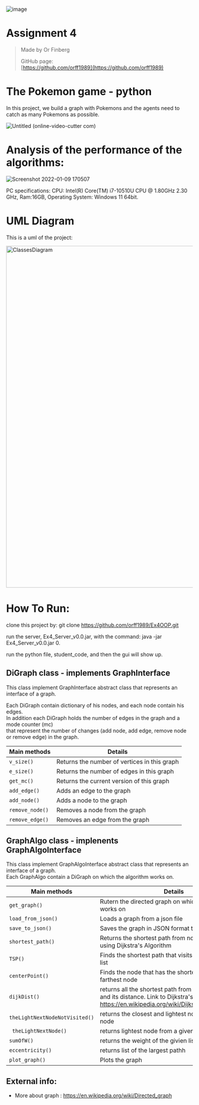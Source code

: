 ![image](https://user-images.githubusercontent.com/93159965/147562147-754a2b7c-d5d0-44c8-b6d9-a37ce5fc1b44.png)

# Assignment 4

> Made by Or Finberg
>
> GitHub page:  
> [https://github.com/orff1989](https://github.com/orff1989)


# The Pokemon game - python
In this project, we build a graph with Pokemons and the agents need to catch as many Pokemons as possible.

![Untitled (online-video-cutter com)](https://user-images.githubusercontent.com/43110158/148688078-c527a64c-09cc-4ba8-a695-998b9a3b0708.gif)


# Analysis of the performance of the algorithms:

![Screenshot 2022-01-09 170507](https://user-images.githubusercontent.com/43110158/148688071-f9e9c748-999f-4772-ade1-e70914732480.png)



PC specifications: CPU: Intel(R) Core(TM) i7-10510U CPU @ 1.80GHz 2.30 GHz, Ram:16GB, Operating System: Windows 11 64bit.

# UML Diagram

This is a uml of the project:

<img width="919" alt="ClassesDiagram" src="https://user-images.githubusercontent.com/43110158/148688151-84edd0ee-c199-4e48-8552-9b3f74fd8e55.png">


# How To Run:
clone this project by: git clone https://github.com/orff1989/Ex4OOP.git

run the server, Ex4_Server_v0.0.jar, with the command: java -jar Ex4_Server_v0.0.jar 0.

run the python file, student_code, and then the gui will show up.


## DiGraph class - implements GraphInterface

This class implement GraphInterface abstract class that represents an interface of a graph.

Each DiGraph contain dictionary of his nodes, and each node contain his edges.\
In addition each DiGraph holds the number of edges in the graph and a mode counter (mc)\
that represent the number of changes (add node, add edge, remove node or remove edge) in the graph.


| **Main methods**      |    **Details**        |
|-----------------|-----------------------|
| `v_size()` | Returns the number of vertices in this graph |
| `e_size()` | Returns the number of edges in this graph |
| `get_mc()` | Returns the current version of this graph |
| `add_edge()` | Adds an edge to the graph |
| `add_node()` | Adds a node to the graph |
| `remove_node()` | Removes a node from the graph |
| `remove_edge()` | Removes an edge from the graph |



## GraphAlgo class - implenents GraphAlgoInterface
This class implement GraphAlgoInterface abstract class that represents an interface of a graph.\
Each GraphAlgo contain a DiGraph on which the algorithm works on.


| **Main methods**      |    **Details**        |
|-----------------|-----------------------|
| `get_graph()` | Rutern the directed graph on which the algorithm works on |
| `load_from_json()` | Loads a graph from a json file |
| `save_to_json()` | Saves the graph in JSON format to a file |
| `shortest_path()` | Returns the shortest path from node id1 to node id2 using Dijkstra's Algorithm |
| `TSP()` | Finds the shortest path that visits all the nodes in the list |
| `centerPoint()` |   Finds the node that has the shortest distance to it's farthest node |
| `dijkDist()` |  returns all the shortest path from the given source and its distance. Link to Dijkstra's algorithm- https://en.wikipedia.org/wiki/Dijkstra%27s_algorithm |
| `theLightNextNodeNotVisited()` | returns the closest and lightest node from a given node |
| ` theLightNextNode()` | returns lightest node from a given node |
| `sumOfW()` | returns the weight of the givien list |
| `eccentricity()` |  returns list of the largest pathh |
| `plot_graph()` | Plots the graph |

## External info:
- More about graph : https://en.wikipedia.org/wiki/Directed_graph


